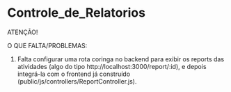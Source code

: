 # Controle_de_Relatorios

ATENÇÃO!

O QUE FALTA/PROBLEMAS:

1. Falta configurar uma rota coringa no backend para exibir os reports das atividades (algo do tipo http://localhost:3000/report/:id), e depois integrá-la com o frontend já construído (public/js/controllers/ReportController.js).

